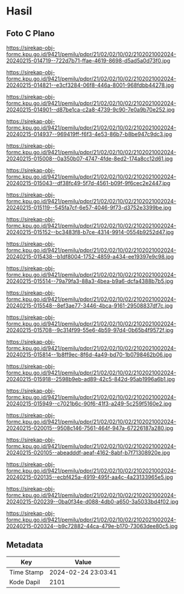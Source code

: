 # Hasil

## Foto C Plano

https://sirekap-obj-formc.kpu.go.id/9421/pemilu/pdpr/21/02/02/10/02/2102021002024-20240215-014719--722d7b71-ffae-4619-8698-d5ad5a0d73f0.jpg

https://sirekap-obj-formc.kpu.go.id/9421/pemilu/pdpr/21/02/02/10/02/2102021002024-20240215-014821--e3cf3284-06f8-446a-8001-968fdbb44278.jpg

https://sirekap-obj-formc.kpu.go.id/9421/pemilu/pdpr/21/02/02/10/02/2102021002024-20240215-014901--d87be1ca-c2a8-4739-9c90-7e0a9b70e252.jpg

https://sirekap-obj-formc.kpu.go.id/9421/pemilu/pdpr/21/02/02/10/02/2102021002024-20240215-014937--969419ff-f6f3-4e53-86b7-b8be947c9dc3.jpg

https://sirekap-obj-formc.kpu.go.id/9421/pemilu/pdpr/21/02/02/10/02/2102021002024-20240215-015008--0a350b07-4747-4fde-8ed2-174a8cc12d61.jpg

https://sirekap-obj-formc.kpu.go.id/9421/pemilu/pdpr/21/02/02/10/02/2102021002024-20240215-015043--df38fc49-5f7d-4561-b09f-9f6cec2e2447.jpg

https://sirekap-obj-formc.kpu.go.id/9421/pemilu/pdpr/21/02/02/10/02/2102021002024-20240215-015119--545fa7cf-6e57-4046-9f73-d3752e3399be.jpg

https://sirekap-obj-formc.kpu.go.id/9421/pemilu/pdpr/21/02/02/10/02/2102021002024-20240215-015152--bc3483f8-b7ce-4314-9914-0554b9252d47.jpg

https://sirekap-obj-formc.kpu.go.id/9421/pemilu/pdpr/21/02/02/10/02/2102021002024-20240215-015438--b1df8004-1752-4859-a434-ee19397e9c98.jpg

https://sirekap-obj-formc.kpu.go.id/9421/pemilu/pdpr/21/02/02/10/02/2102021002024-20240215-015514--79a79fa3-88a3-4bea-b9a6-dcfa4388b7b5.jpg

https://sirekap-obj-formc.kpu.go.id/9421/pemilu/pdpr/21/02/02/10/02/2102021002024-20240215-015548--8ef3ae77-3446-4bca-9161-29508837df7c.jpg

https://sirekap-obj-formc.kpu.go.id/9421/pemilu/pdpr/21/02/02/10/02/2102021002024-20240215-015708--9c314f99-55e6-4b59-97d4-0b65b4f9572f.jpg

https://sirekap-obj-formc.kpu.go.id/9421/pemilu/pdpr/21/02/02/10/02/2102021002024-20240215-015814--1b8ff9ec-8f6d-4a49-bd70-1b0798462b06.jpg

https://sirekap-obj-formc.kpu.go.id/9421/pemilu/pdpr/21/02/02/10/02/2102021002024-20240215-015918--2598b9eb-ad89-42c5-842d-95ab1996a6b1.jpg

https://sirekap-obj-formc.kpu.go.id/9421/pemilu/pdpr/21/02/02/10/02/2102021002024-20240215-015949--c7021b6c-90f6-41f3-a249-5c259f5160e2.jpg

https://sirekap-obj-formc.kpu.go.id/9421/pemilu/pdpr/21/02/02/10/02/2102021002024-20240215-020015--9508c146-7561-464f-947a-67226187a280.jpg

https://sirekap-obj-formc.kpu.go.id/9421/pemilu/pdpr/21/02/02/10/02/2102021002024-20240215-020105--abeadddf-aeaf-4162-8abf-b7f71308920e.jpg

https://sirekap-obj-formc.kpu.go.id/9421/pemilu/pdpr/21/02/02/10/02/2102021002024-20240215-020135--ecbf425a-4919-495f-aa4c-4a23133965e5.jpg

https://sirekap-obj-formc.kpu.go.id/9421/pemilu/pdpr/21/02/02/10/02/2102021002024-20240215-020239--0ba0f34e-d088-4db0-a650-3a5033bd4f02.jpg

https://sirekap-obj-formc.kpu.go.id/9421/pemilu/pdpr/21/02/02/10/02/2102021002024-20240215-020324--b9c72882-44ca-479e-b170-73063dee80c5.jpg


## Metadata

| Key        | Value               |
| ---------- | ------------------- |
| Time Stamp | 2024-02-24 23:03:41 |
| Kode Dapil | 2101                |



